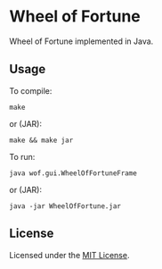 <!-- Nikita Kouevda, Jenny Shen -->
<!-- 2013/10/05 -->

# Wheel of Fortune

Wheel of Fortune implemented in Java.

## Usage

To compile:

    make

or (JAR):

    make && make jar

To run:

    java wof.gui.WheelOfFortuneFrame

or (JAR):

    java -jar WheelOfFortune.jar

## License

Licensed under the [MIT License](http://www.opensource.org/licenses/MIT).
